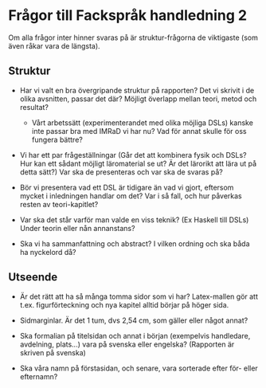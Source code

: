
# Frågor till Fackspråk handledning 2

Om alla frågor inter hinner svaras på är struktur-frågorna de viktigaste (som även råkar vara de längsta).

## Struktur

- Har vi valt en bra övergripande struktur på rapporten? Det vi skrivit i de olika avsnitten, passar det där? Möjligt överlapp mellan teori, metod och resultat?

  - Vårt arbetssätt (experimenterandet med olika möjliga DSLs) kanske inte passar bra med IMRaD vi har nu? Vad för annat skulle för oss fungera bättre?

- Vi har ett par frågeställningar (Går det att kombinera fysik och DSLs? Hur kan ett sådant möjligt läromaterial se ut? Är det lärorikt att lära ut på detta sätt?) Var ska de presenteras och var ska de svaras på?

- Bör vi presentera vad ett DSL är tidigare än vad vi gjort, eftersom mycket i inledningen handlar om det? Var i så fall, och hur påverkas resten av teori-kapitlet?

- Var ska det står varför man valde en viss teknik? (Ex Haskell till DSLs) Under teorin eller nån annanstans?

- Ska vi ha sammanfattning och abstract? I vilken ordning och ska båda ha nyckelord då?

## Utseende

- Är det rätt att ha så många tomma sidor som vi har? Latex-mallen gör att t.ex. figurförteckning och nya kapitel alltid börjar på höger sida.

- Sidmarginlar. Är det 1 tum, dvs 2,54 cm, som gäller eller något annat?

- Ska formalian på titelsidan och annat i början (exempelvis handledare, avdelning, plats...) vara på svenska eller engelska? (Rapporten är skriven på svenska)

- Ska våra namn på förstasidan, och senare, vara sorterade efter för- eller efternamn?
